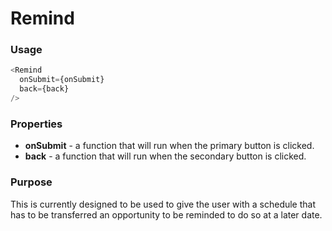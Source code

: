 # Remind

### Usage

```js
<Remind
  onSubmit={onSubmit}
  back={back}
/>
```

### Properties

* **onSubmit** - a function that will run when the primary button is clicked.
* **back** - a function that will run when the secondary button is clicked.

### Purpose

This is currently designed to be used to give the user with a schedule that has to be transferred an opportunity to be reminded to do so at a later date.
